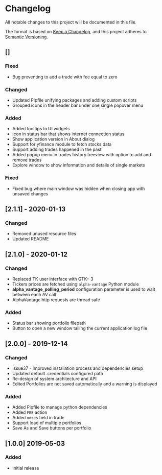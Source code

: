 # Changelog
All notable changes to this project will be documented in this file.

The format is based on [Keep a Changelog](https://keepachangelog.com/en/1.0.0/),
and this project adheres to [Semantic Versioning](https://semver.org/spec/v2.0.0.html).

## []
### Fixed
- Bug preventing to add a trade with fee equal to zero

### Changed
- Updated Pipfile unifying packages and adding custom scripts
- Grouped icons in the header bar under one single popover menu

### Added
- Added tooltips to UI widgets
- Icon in status bar that shows internet connection status
- Show application version in About dialog
- Support for yfinance module to fetch stocks data
- Support adding trades happened in the past
- Added popup menu in trades history treeview with option to add and remove trades
- Explore window to show information and details of single markets

### Fixed
- Fixed bug where main window was hidden when closing app with unsaved changes

## [2.1.1] - 2020-01-13
### Changed
- Removed unused resource files
- Updated README

## [2.1.0] - 2020-01-12
### Changed
- Replaced TK user interface with GTK+ 3
- Tickers prices are fetched using `alpha-vantage` Python module
- **alpha_vantage_polling_period** configuration parameter is used to wait between each AV call
- AlphaVantage http requests are thread safe

### Added
- Status bar showing portfolio filepath
- Button to open a new window tailing the current application log file

## [2.0.0] - 2019-12-14
### Changed
- Issue37 - Improved installation process and dependencies setup
- Updated default .credentials configured path
- Re-design of system architecture and API
- Edited Portfolios are not saved automatically and a warning is displayed

### Added
- Added Pipfile to manage python dependencies
- Added `FEE` action
- Added `notes` field in trade
- Support load of multiple portfolios
- Save As and Save buttons per portfolio

## [1.0.0] 2019-05-03
### Added
- Initial release
